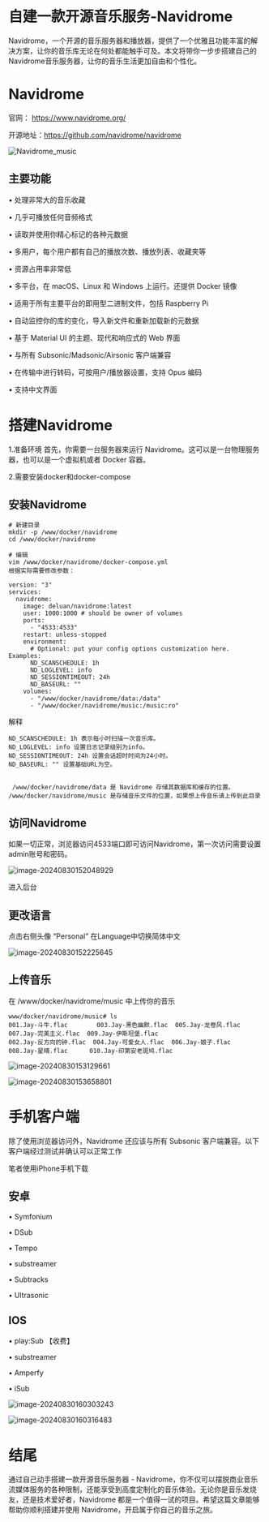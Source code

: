 # 自建一款开源音乐服务-Navidrome



Navidrome，一个开源的音乐服务器和播放器，提供了一个优雅且功能丰富的解决方案，让你的音乐库无论在何处都能触手可及。本文将带你一步步搭建自己的Navidrome音乐服务器，让你的音乐生活更加自由和个性化。

# Navidrome

官网： https://www.navidrome.org/

开源地址：https://github.com/navidrome/navidrome

![Navidrome_music](https://imgoss.xgss.net/picgo/Navidrome_music.jpg?aliyun)

## 主要功能

• 处理非常大的音乐收藏

• 几乎可播放任何音频格式

• 读取并使用你精心标记的各种元数据

• 多用户，每个用户都有自己的播放次数、播放列表、收藏夹等

• 资源占用率非常低

• 多平台，在 macOS、Linux 和 Windows 上运行。还提供 Docker 镜像

• 适用于所有主要平台的即用型二进制文件，包括 Raspberry Pi

• 自动监控你的库的变化，导入新文件和重新加载新的元数据

• 基于 Material UI 的主题、现代和响应式的 Web 界面

• 与所有 Subsonic/Madsonic/Airsonic 客户端兼容

• 在传输中进行转码，可按用户/播放器设置，支持 Opus 编码

• 支持中文界面

# 搭建Navidrome

1.准备环境
首先，你需要一台服务器来运行 Navidrome。这可以是一台物理服务器，也可以是一个虚拟机或者 Docker 容器。

2.需要安装docker和docker-compose

## 安装Navidrome



```
# 新建目录
mkdir -p /www/docker/navidrome
cd /www/docker/navidrome

# 编辑
vim /www/docker/navidrome/docker-compose.yml
根据实际需要修改参数：

version: "3"
services:
  navidrome:
    image: deluan/navidrome:latest
    user: 1000:1000 # should be owner of volumes
    ports:
      - "4533:4533"
    restart: unless-stopped
    environment:
      # Optional: put your config options customization here. Examples:
      ND_SCANSCHEDULE: 1h
      ND_LOGLEVEL: info  
      ND_SESSIONTIMEOUT: 24h
      ND_BASEURL: ""
    volumes:
      - "/www/docker/navidrome/data:/data"
      - "/www/docker/navidrome/music:/music:ro"
```



解释

```
ND_SCANSCHEDULE: 1h 表示每小时扫描一次音乐库。
ND_LOGLEVEL: info 设置日志记录级别为info。
ND_SESSIONTIMEOUT: 24h 设置会话超时时间为24小时。
ND_BASEURL: "" 设置基础URL为空。


 /www/docker/navidrome/data 是 Navidrome 存储其数据库和缓存的位置。
/www/docker/navidrome/music 是存储音乐文件的位置，如果想上传音乐请上传到此目录
```







## 访问Navidrome

如果一切正常，浏览器访问4533端口即可访问Navidrome，第一次访问需要设置admin账号和密码。

![image-20240830152048929](https://imgoss.xgss.net/picgo/image-20240830152048929.png?aliyun)

进入后台

## 更改语言



点击右侧头像 “Personal” 在Language中切换简体中文

![image-20240830152225645](https://imgoss.xgss.net/picgo/image-20240830152225645.png?aliyun)

## 上传音乐

在 /www/docker/navidrome/music 中上传你的音乐

```
www/docker/navidrome/music# ls
001.Jay-斗牛.flac        003.Jay-黑色幽默.flac  005.Jay-龙卷风.flac  007.Jay-完美主义.flac  009.Jay-伊斯坦堡.flac
002.Jay-反方向的钟.flac  004.Jay-可爱女人.flac  006.Jay-娘子.flac    008.Jay-星晴.flac      010.Jay-印第安老斑鸠.flac
```

![image-20240830153129661](https://imgoss.xgss.net/picgo/image-20240830153129661.png?aliyun)

![image-20240830153658801](https://imgoss.xgss.net/picgo/image-20240830153658801.png?aliyun)

# 手机客户端

除了使用浏览器访问外，Navidrome 还应该与所有 Subsonic 客户端兼容。以下客户端经过测试并确认可以正常工作

笔者使用iPhone手机下载

## 安卓

• Symfonium

• DSub

• Tempo

• substreamer

• Subtracks

• Ultrasonic

## IOS

• play:Sub 【收费】

• substreamer

• Amperfy

• iSub

![image-20240830160303243](https://imgoss.xgss.net/picgo/image-20240830160303243.png?aliyun)

![image-20240830160316483](https://imgoss.xgss.net/picgo/image-20240830160316483.png?aliyun)

# 结尾

通过自己动手搭建一款开源音乐服务器 - Navidrome，你不仅可以摆脱商业音乐流媒体服务的各种限制，还能享受到高度定制化的音乐体验。无论你是音乐发烧友，还是技术爱好者，Navidrome 都是一个值得一试的项目。希望这篇文章能够帮助你顺利搭建并使用 Navidrome，开启属于你自己的音乐之旅。